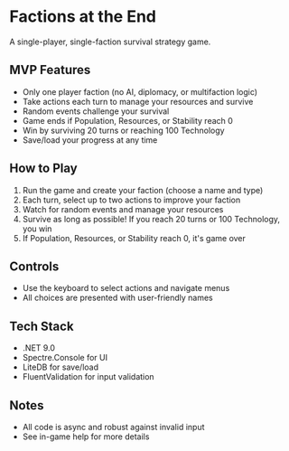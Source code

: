 # Factions at the End

A single-player, single-faction survival strategy game.

## MVP Features
- Only one player faction (no AI, diplomacy, or multifaction logic)
- Take actions each turn to manage your resources and survive
- Random events challenge your survival
- Game ends if Population, Resources, or Stability reach 0
- Win by surviving 20 turns or reaching 100 Technology
- Save/load your progress at any time

## How to Play
1. Run the game and create your faction (choose a name and type)
2. Each turn, select up to two actions to improve your faction
3. Watch for random events and manage your resources
4. Survive as long as possible! If you reach 20 turns or 100 Technology, you win
5. If Population, Resources, or Stability reach 0, it's game over

## Controls
- Use the keyboard to select actions and navigate menus
- All choices are presented with user-friendly names

## Tech Stack
- .NET 9.0
- Spectre.Console for UI
- LiteDB for save/load
- FluentValidation for input validation

## Notes
- All code is async and robust against invalid input
- See in-game help for more details
